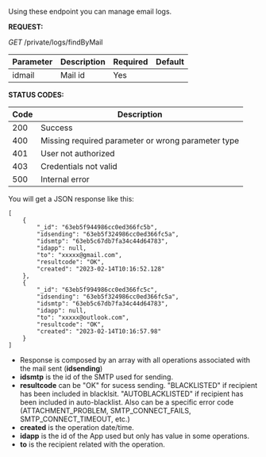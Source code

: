 

Using these endpoint you can manage email logs.

<!-- tabs:start -->


<!-- tab:Get logs by email -->


**REQUEST:** 

*GET* /private/logs/findByMail

|Parameter|Description|Required| Default |
|---------|-----------|--------|---------|
|idmail | Mail id | Yes |  |

**STATUS CODES:**

|Code|Description|
|----|-------|
|200 | Success |
|400 | Missing required parameter or wrong parameter type |
|401 | User not authorized |
|403 | Credentials not valid |
|500 | Internal error|




You will get a JSON response like this:

```
[
    {
        "_id": "63eb5f944986cc0ed366fc5b",
        "idsending": "63eb5f324986cc0ed366fc5a",
        "idsmtp": "63eb5c67db7fa34c44d64783",
        "idapp": null,
        "to": "xxxxx@gmail.com",
        "resultcode": "OK",
        "created": "2023-02-14T10:16:52.128"
    },
    {
        "_id": "63eb5f994986cc0ed366fc5c",
        "idsending": "63eb5f324986cc0ed366fc5a",
        "idsmtp": "63eb5c67db7fa34c44d64783",
        "idapp": null,
        "to": "xxxxx@outlook.com",
        "resultcode": "OK",
        "created": "2023-02-14T10:16:57.98"
    }
]
```

- Response is composed by an array with all operations associated with the mail sent (**idsending**)
- **idsmtp** is the id of the SMTP used for sending.
- **resultcode** can be "OK" for sucess sending. "BLACKLISTED" if recipient has been included in blacklsit. "AUTOBLACKLISTED" if recipient has been included in auto-blacklist. Also can be a specific error code (ATTACHMENT_PROBLEM, SMTP_CONNECT_FAILS, SMTP_CONNECT_TIMEOUT, etc.)
- **created** is the operation date/time.
- **idapp** is the id of the App used but only has value in some operations.
- **to** is the recipient related with the operation.


<!-- tabs:end -->

